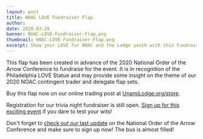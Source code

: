 ```yaml
---
layout: post
title: NOAC LOVE Fundraiser Flap
author:
date: 2020-03-20
banner: NOAC-LOVE-Fundraiser-Flap.png
thumbnail: NOAC-LOVE-Fundraiser-Flap.png
excerpt: Show your LOVE for NOAC and the Lodge youth with this Fundraiser Flap
---
```


This flap has been created in advance of the 2020 National Order of the Arrow Conference to fundraise for the event. It is in recognition of the Philadelphia LOVE Statue and may provide some insight on the theme of our 2020 NOAC contingent trader and delegate flap sets.

Buy this flap now on our online trading post at [UnamiLodge.org/store](https://squareup.com/store/unami-lodge-one).

Registration for our trivia night fundraiser is still open. [Sign up for this exciting event](http://colbsa.doubleknot.com/registration/calendardetail.aspx?activitykey=2647209&orgkey=2793) if you dare to test your wits!

Don't forget to [check out our last update](/news/2020-NOAC-Updates) on the National Order of the Arrow Conference and make sure to sign up now! The bus is almost filled!
